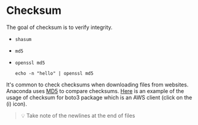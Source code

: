 # Checksum

The goal of checksum is to verify integrity.

* `shasum`
* `md5`
* `openssl md5`

    ```
    echo -n "hello" | openssl md5
    ```

It's common to check checksums when downloading files from websites. Anaconda uses [MD5](md5.md) to compare checksums. [Here](https://anaconda.org/conda-forge/boto3/files) is an example of the usage of checksum for boto3 package which is an AWS client (click on the (i) icon).

> 💡 Take note of the newlines at the end of files
